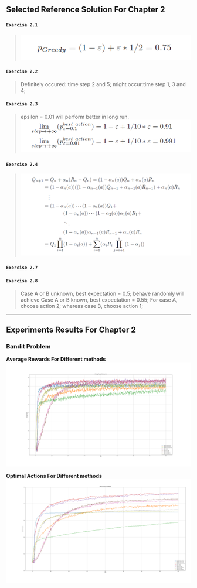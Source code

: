 ## Selected Reference Solution For Chapter 2

#### `Exercise 2.1`
> ![alt text](figures/exercise_2-1.png "Exercise 2.1")

#### `Exercise 2.2`
> Definitely occured: time step 2 and 5; might occur:time step 1, 3 and 4;

#### `Exercise 2.3`
> epsilon = 0.01 will perform better in long run.
> ![alt text](figures/exercise_2-3.png "Exercise 2.3")

#### `Exercise 2.4`
> ![alt text](figures/exercise_2-4.png "Exercise 2.4")

#### `Exercise 2.7`
> 

#### `Exercise 2.8`
> Case A or B unknown, best expectation = 0.5; behave randomly will achieve
> Case A or B known, best expectation = 0.55; For case A, choose action 2; whereas case B, choose action 1;

---

## Experiments Results For Chapter 2

### Bandit Problem

__Average Rewards For Different methods__
![alt text](figures/All-Average-rewards.png "Average Rewards For Different methods")

__Optimal Actions For Different methods__
![alt text](figures/All-OptimalActions.png "Optimal Actions For Different methods")
